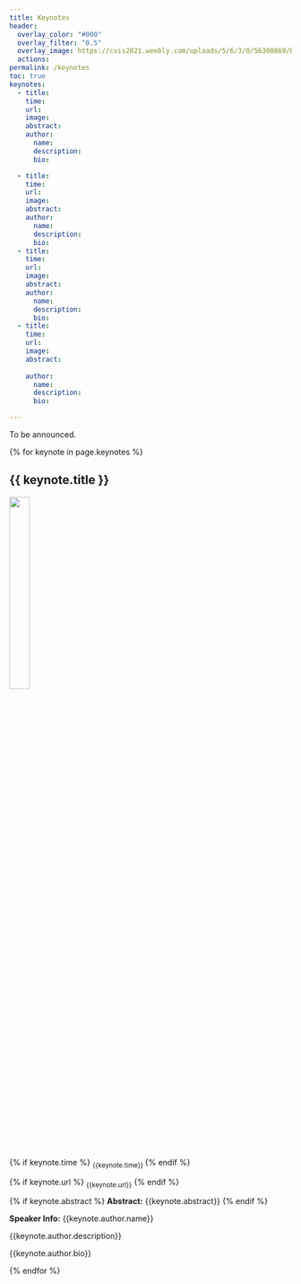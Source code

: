 ```yaml
---
title: Keynotes
header:
  overlay_color: "#000"
  overlay_filter: "0.5"
  overlay_image: https://cvis2021.weebly.com/uploads/5/6/3/0/56308869/background-images/236520036.jpg
  actions:
permalink: /keynotes
toc: true
keynotes:
  - title: 
    time:
    url:
    image: 
    abstract:
    author:
      name: 
      description: 
      bio: 

  - title: 
    time:
    url:
    image: 
    abstract:
    author:
      name: 
      description: 
      bio:
  - title:
    time:
    url: 
    image: 
    abstract: 
    author:
      name:
      description: 
      bio:
  - title: 
    time: 
    url: 
    image: 
    abstract: 
 
    author:
      name:
      description:
      bio:

---
```



To be announced. 


{% for keynote in page.keynotes %}
## {{ keynote.title }}
<img src="{{ keynote.image}}" class="align-left" style="width: calc(30% - 0.5em);"/>

{% if keynote.time %} <sub>{{keynote.time}} </sub>  {% endif %}


{% if keynote.url %} <sub> {{keynote.url}}</sub> {% endif %}

{% if keynote.abstract %}
**Abstract:** 
{{keynote.abstract}}
{% endif %}

**Speaker Info:**
{{keynote.author.name}}

{{keynote.author.description}}

{{keynote.author.bio}}

{% endfor %}

